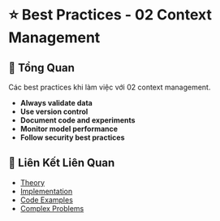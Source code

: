 # ⭐ Best Practices - 02 Context Management

## 🎯 Tổng Quan

Các best practices khi làm việc với 02 context management.

- **Always validate data**
- **Use version control**
- **Document code and experiments**
- **Monitor model performance**
- **Follow security best practices**

## 🔗 Liên Kết Liên Quan

- [Theory](./THEORY_02_context_management.md)
- [Implementation](./IMPLEMENTATION_02_context_management.md)
- [Code Examples](./CODE_EXAMPLES_02_context_management.md)
- [Complex Problems](./COMPLEX_PROBLEMS.md)
